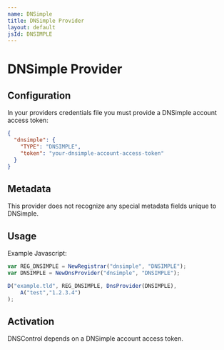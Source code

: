 ```yaml
---
name: DNSimple
title: DNSimple Provider
layout: default
jsId: DNSIMPLE
---
```

# DNSimple Provider
## Configuration
In your providers credentials file you must provide a DNSimple account access token:

```json
{
  "dnsimple": {
    "TYPE": "DNSIMPLE",
    "token": "your-dnsimple-account-access-token"
  }
}
```

## Metadata
This provider does not recognize any special metadata fields unique to DNSimple.

## Usage
Example Javascript:

```js
var REG_DNSIMPLE = NewRegistrar("dnsimple", "DNSIMPLE");
var DNSIMPLE = NewDnsProvider("dnsimple", "DNSIMPLE");

D("example.tld", REG_DNSIMPLE, DnsProvider(DNSIMPLE),
    A("test","1.2.3.4")
);
```

## Activation
DNSControl depends on a DNSimple account access token.
